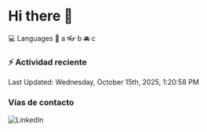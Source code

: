 # Hi there 👋

:computer: Languages
:pencil: a
:eyeglasses: b
:oncoming_automobile: c

### :zap: Actividad reciente
<!--RECENT_ACTIVITY:start-->
<!--RECENT_ACTIVITY:end-->
<!--RECENT_ACTIVITY:last_update-->
Last Updated: Wednesday, October 15th, 2025, 1:20:58 PM
<!--RECENT_ACTIVITY:last_update_end-->

### Vías de contacto

![LinkedIn](https://www.linkedin.com/in/irving-hernández-226846205/)
